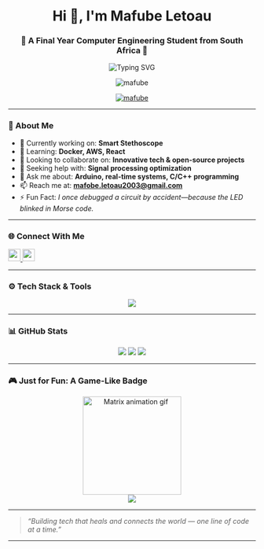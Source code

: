<h1 align="center">Hi 👋, I'm Mafube Letoau</h1>
<h3 align="center">🚀 A Final Year Computer Engineering Student from South Africa 🚀</h3>

<p align="center">
  <img src="https://readme-typing-svg.herokuapp.com?font=Fira+Code&duration=2500&pause=500&color=3EB489&center=true&vCenter=true&width=435&lines=Smart+Stethoscope+Builder;Cloud-Native+App+Enthusiast;Hardware+%2B+Software+Innovator;Ready+to+Collaborate+%F0%9F%9A%80" alt="Typing SVG" />
</p>

<p align="center"> 
  <img src="https://komarev.com/ghpvc/?username=mafube&label=Profile%20views&color=0e75b6&style=flat" alt="mafube" />
</p>

<p align="center">
  <a href="https://github.com/ryo-ma/github-profile-trophy">
    <img src="https://github-profile-trophy.vercel.app/?username=mafube&theme=gruvbox&margin-w=10&margin-h=10&no-frame=true" alt="mafube" />
  </a>
</p>

---

### 🔧 About Me
- 🔭 Currently working on: **Smart Stethoscope**
- 🌱 Learning: **Docker, AWS, React**
- 👯 Looking to collaborate on: **Innovative tech & open-source projects**
- 🤝 Seeking help with: **Signal processing optimization**
- 💬 Ask me about: **Arduino, real-time systems, C/C++ programming**
- 📫 Reach me at: **mafobe.letoau2003@gmail.com**
- ⚡ Fun Fact: *I once debugged a circuit by accident—because the LED blinked in Morse code.*

---

### 🌐 Connect With Me
<p align="left">
  <a href="https://linkedin.com/in/mafube letoau" target="_blank">
    <img src="https://img.shields.io/badge/LinkedIn-blue?logo=linkedin&logoColor=white" height="25" />
  </a>
  <a href="https://instagram.com/mw" target="_blank">
    <img src="https://img.shields.io/badge/Instagram-purple?logo=instagram&logoColor=white" height="25" />
  </a>
</p>

---

### ⚙️ Tech Stack & Tools
<p align="center">
  <img src="https://skillicons.dev/icons?i=arduino,c,cpp,python,java,javascript,html,css,nodejs,react,reactnative,postgresql,mysql,docker,linux,tensorflow,aws" />
</p>

---

### 📊 GitHub Stats
<p align="center">
  <img src="https://github-readme-stats.vercel.app/api?username=mafube&show_icons=true&theme=tokyonight&hide_title=true" />
  <img src="https://github-readme-stats.vercel.app/api/top-langs/?username=mafube&layout=compact&theme=tokyonight" />
  <img src="https://github-readme-streak-stats.herokuapp.com/?user=mafube&theme=tokyonight" />
</p>

---

### 🎮 Just for Fun: A Game-Like Badge
<p align="center">
  <img src="https://media.giphy.com/media/26gsspf0Cq5n9RHaA/giphy.gif" width="200" alt="Matrix animation gif" />
  <br>
  <img src="https://img.shields.io/badge/Status-LEVEL%20UP!-green?style=for-the-badge&logo=github" />
</p>

---

> _“Building tech that heals and connects the world — one line of code at a time.”_

---
